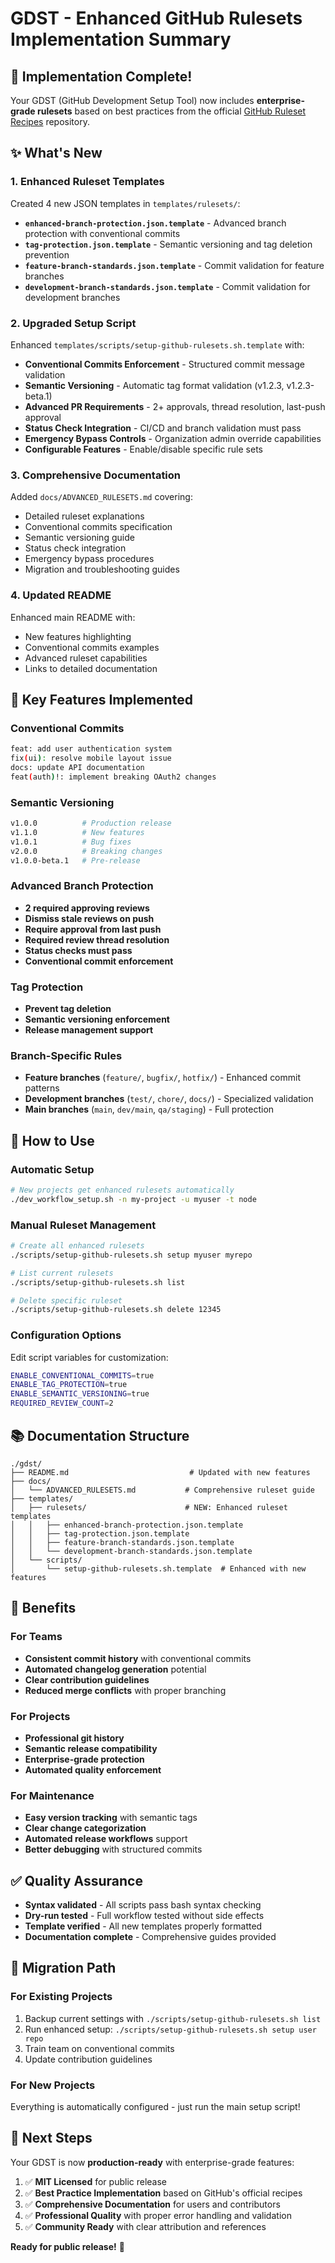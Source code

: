 # GDST - Enhanced GitHub Rulesets Implementation Summary

## 🎉 Implementation Complete!

Your GDST (GitHub Development Setup Tool) now includes **enterprise-grade rulesets** based on best practices from the official [GitHub Ruleset Recipes](https://github.com/github/ruleset-recipes) repository.

## ✨ What's New

### 1. **Enhanced Ruleset Templates**
Created 4 new JSON templates in `templates/rulesets/`:

- **`enhanced-branch-protection.json.template`** - Advanced branch protection with conventional commits
- **`tag-protection.json.template`** - Semantic versioning and tag deletion prevention  
- **`feature-branch-standards.json.template`** - Commit validation for feature branches
- **`development-branch-standards.json.template`** - Commit validation for development branches

### 2. **Upgraded Setup Script**
Enhanced `templates/scripts/setup-github-rulesets.sh.template` with:

- **Conventional Commits Enforcement** - Structured commit message validation
- **Semantic Versioning** - Automatic tag format validation (v1.2.3, v1.2.3-beta.1)
- **Advanced PR Requirements** - 2+ approvals, thread resolution, last-push approval
- **Status Check Integration** - CI/CD and branch validation must pass
- **Emergency Bypass Controls** - Organization admin override capabilities
- **Configurable Features** - Enable/disable specific rule sets

### 3. **Comprehensive Documentation**
Added `docs/ADVANCED_RULESETS.md` covering:

- Detailed ruleset explanations
- Conventional commits specification  
- Semantic versioning guide
- Status check integration
- Emergency bypass procedures
- Migration and troubleshooting guides

### 4. **Updated README**
Enhanced main README with:

- New features highlighting
- Conventional commits examples
- Advanced ruleset capabilities
- Links to detailed documentation

## 🔧 Key Features Implemented

### **Conventional Commits**
```bash
feat: add user authentication system
fix(ui): resolve mobile layout issue  
docs: update API documentation
feat(auth)!: implement breaking OAuth2 changes
```

### **Semantic Versioning**
```bash
v1.0.0          # Production release
v1.1.0          # New features
v1.0.1          # Bug fixes  
v2.0.0          # Breaking changes
v1.0.0-beta.1   # Pre-release
```

### **Advanced Branch Protection**
- **2 required approving reviews**
- **Dismiss stale reviews on push**
- **Require approval from last push**
- **Required review thread resolution**
- **Status checks must pass**
- **Conventional commit enforcement**

### **Tag Protection**
- **Prevent tag deletion**
- **Semantic versioning enforcement**
- **Release management support**

### **Branch-Specific Rules**
- **Feature branches** (`feature/`, `bugfix/`, `hotfix/`) - Enhanced commit patterns
- **Development branches** (`test/`, `chore/`, `docs/`) - Specialized validation
- **Main branches** (`main`, `dev/main`, `qa/staging`) - Full protection

## 🚀 How to Use

### **Automatic Setup**
```bash
# New projects get enhanced rulesets automatically
./dev_workflow_setup.sh -n my-project -u myuser -t node
```

### **Manual Ruleset Management**
```bash
# Create all enhanced rulesets
./scripts/setup-github-rulesets.sh setup myuser myrepo

# List current rulesets  
./scripts/setup-github-rulesets.sh list

# Delete specific ruleset
./scripts/setup-github-rulesets.sh delete 12345
```

### **Configuration Options**
Edit script variables for customization:
```bash
ENABLE_CONVENTIONAL_COMMITS=true
ENABLE_TAG_PROTECTION=true  
ENABLE_SEMANTIC_VERSIONING=true
REQUIRED_REVIEW_COUNT=2
```

## 📚 Documentation Structure

```
./gdst/
├── README.md                           # Updated with new features
├── docs/
│   └── ADVANCED_RULESETS.md           # Comprehensive ruleset guide
├── templates/
│   ├── rulesets/                      # NEW: Enhanced ruleset templates
│   │   ├── enhanced-branch-protection.json.template
│   │   ├── tag-protection.json.template
│   │   ├── feature-branch-standards.json.template
│   │   └── development-branch-standards.json.template
│   └── scripts/
│       └── setup-github-rulesets.sh.template  # Enhanced with new features
```

## 🎯 Benefits

### **For Teams**
- **Consistent commit history** with conventional commits
- **Automated changelog generation** potential
- **Clear contribution guidelines** 
- **Reduced merge conflicts** with proper branching

### **For Projects**
- **Professional git history** 
- **Semantic release compatibility**
- **Enterprise-grade protection**
- **Automated quality enforcement**

### **For Maintenance**
- **Easy version tracking** with semantic tags
- **Clear change categorization**
- **Automated release workflows** support
- **Better debugging** with structured commits

## ✅ Quality Assurance

- **Syntax validated** - All scripts pass bash syntax checking
- **Dry-run tested** - Full workflow tested without side effects
- **Template verified** - All new templates properly formatted
- **Documentation complete** - Comprehensive guides provided

## 🔄 Migration Path

### **For Existing Projects**
1. Backup current settings with `./scripts/setup-github-rulesets.sh list`
2. Run enhanced setup: `./scripts/setup-github-rulesets.sh setup user repo`
3. Train team on conventional commits
4. Update contribution guidelines

### **For New Projects**
Everything is automatically configured - just run the main setup script!

## 🌟 Next Steps

Your GDST is now **production-ready** with enterprise-grade features:

1. ✅ **MIT Licensed** for public release
2. ✅ **Best Practice Implementation** based on GitHub's official recipes  
3. ✅ **Comprehensive Documentation** for users and contributors
4. ✅ **Professional Quality** with proper error handling and validation
5. ✅ **Community Ready** with clear attribution and references

**Ready for public release!** 🚀
